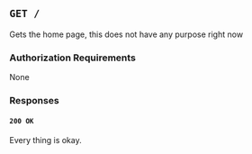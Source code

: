 ## `GET /`

  

Gets the home page, this does not have any purpose right now
  

### Authorization Requirements

  

None

  

### Responses

  

#### `200 OK`

  

Every thing is okay.

